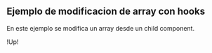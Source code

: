## Ejemplo de modificacion de array con hooks

En este ejemplo se modifica un array desde un child component.

!Up!